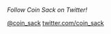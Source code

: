 *Follow Coin Sack on Twitter!*

[@coin_sack](https://twitter.com/coin_sack)
[twitter.com/coin_sack](https://twitter.com/coin_sack)